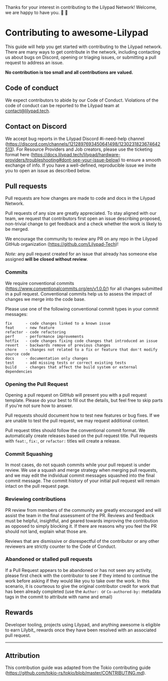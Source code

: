 Thanks for your interest in contributing to the Lilypad Network! Welcome, we are happy to have you. 🐸 💚

# Contributing to awesome-Lilypad

This guide will help you get started with contributing to the Lilypad network. There are many ways to get contribute in the network, including contacting us about bugs on Discord, opening or triaging issues, or submitting a pull request to address an issue.

**No contribution is too small and all contributions are valued.**

## Code of conduct

We expect contributors to abide by our Code of Conduct. Violations of the code of conduct can be reported to the Lilypad team at contact@lilypad.tech.

## Contact on Discord

We accept bug reports in the Lilypad Discord #i-need-help channel (https://discord.com/channels/1212897693450641498/1230231823674642513). For Resource Providers and Job creators, please use the ticketing format here (https://docs.lilypad.tech/lilypad/hardware-providers/troubleshooting#dont-see-your-issue-below) to ensure a smooth exchange of info. If you have a well-defined, reproducible issue we invite you to open an issue as described below.


## Pull requests

Pull requests are how changes are made to code and docs in the Lilypad Network.

Pull requests of any size are greatly appreciated. To stay aligned with our team, we request that contributors first open an issue describing proposed, non-trivial change to get feedback and a check whether the work is likely to be merged.

We encourage the community to review any PR on any repo in the Lilypad GitHub organization (https://github.com/Lilypad-Tech)!

*Note:* any pull request created for an issue that already has someone else assigned **will be closed without review**.

### Commits

We require conventional commits (https://www.conventionalcommits.org/en/v1.0.0/) for all changes submitted in a pull request. Conventional commits help us to assess the impact of changes we merge into the code base.

Please use one of the following conventional commit types in your commit messages:

```
fix      - code changes linked to a known issue
feat     - new feature
refactor - code refactoring
perf     - performance improvements
hotfix   - code changes fixing code changes that introduced an issue
revert   - backwards remove of previous changes
chore    - changes not related to a fix or feature that don't modify source code
docs     - documentation only changes
test     - add missing tests or correct existing tests
build    - changes that affect the build system or external dependencies
```

### **Opening the Pull Request**

Opening a pull request on GitHub will present you with a pull request template. Please do your best to fill out the details, but feel free to skip parts if you're not sure how to answer.

Pull requests should document how to test new features or bug fixes. If we are unable to test the pull request, we may request additional context.

Pull request titles should follow the conventional commit format. We automatically create releases based on the pull request title. Pull requests with `feat:`, `fix:`, or `refactor:` titles will create a release.

### **Commit Squashing**

In most cases, do not squash commits while your pull request is under review. We use a squash and merge strategy when merging pull requests, and we may edit the individual commit messages squashed into the final commit message. The commit history of your initial pull request will remain intact on the pull request page.

### Reviewing contributions

PR review from members of the community are greatly encouraged and will assist the team in the final assessment of the PR. Reviews and feedback must be helpful, insightful, and geared towards improving the contribution as opposed to simply blocking it. If there are reasons why you feel the PR should not land, explain what those are. 

Reviews that are dismissive or disrespectful of the contributor or any other reviewers are strictly counter to the Code of Conduct.

### Abandoned or stalled pull requests

If a Pull Request appears to be abandoned or has not seen any activity, please first check with the contributor to see if they intend to continue the work before asking if they would like you to take over the work. In this scenario, it is courteous to give the original contributor credit for work that has been already completed (use the `Author:`  or `Co-authored-by:` metadata tags in the commit to attribute with name and email)

## Rewards

Developer tooling, projects using Lilypad, and anything awesome is eligible to earn Lilybit_ rewards once they have been resolved with an associated pull request.

---

## Attribution

This contribution guide was adapted from the Tokio contributing guide (https://github.com/tokio-rs/tokio/blob/master/CONTRIBUTING.md).
